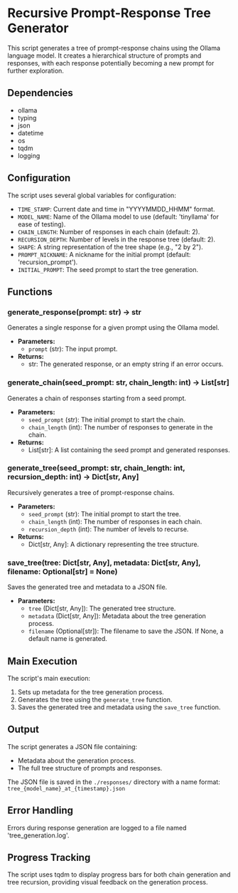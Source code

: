 # Recursive Prompt-Response Tree Generator

This script generates a tree of prompt-response chains using the Ollama language model. It creates a hierarchical structure of prompts and responses, with each response potentially becoming a new prompt for further exploration.

## Dependencies

- ollama
- typing
- json
- datetime
- os
- tqdm
- logging

## Configuration

The script uses several global variables for configuration:

- `TIME_STAMP`: Current date and time in "YYYYMMDD_HHMM" format.
- `MODEL_NAME`: Name of the Ollama model to use (default: 'tinyllama' for ease of testing).
- `CHAIN_LENGTH`: Number of responses in each chain (default: 2).
- `RECURSION_DEPTH`: Number of levels in the response tree (default: 2).
- `SHAPE`: A string representation of the tree shape (e.g., "2 by 2").
- `PROMPT_NICKNAME`: A nickname for the initial prompt (default: 'recursion_prompt').
- `INITIAL_PROMPT`: The seed prompt to start the tree generation.

## Functions

### generate_response(prompt: str) -> str

Generates a single response for a given prompt using the Ollama model.

- **Parameters:**
  - `prompt` (str): The input prompt.
- **Returns:**
  - str: The generated response, or an empty string if an error occurs.

### generate_chain(seed_prompt: str, chain_length: int) -> List[str]

Generates a chain of responses starting from a seed prompt.

- **Parameters:**
  - `seed_prompt` (str): The initial prompt to start the chain.
  - `chain_length` (int): The number of responses to generate in the chain.
- **Returns:**
  - List[str]: A list containing the seed prompt and generated responses.

### generate_tree(seed_prompt: str, chain_length: int, recursion_depth: int) -> Dict[str, Any]

Recursively generates a tree of prompt-response chains.

- **Parameters:**
  - `seed_prompt` (str): The initial prompt to start the tree.
  - `chain_length` (int): The number of responses in each chain.
  - `recursion_depth` (int): The number of levels to recurse.
- **Returns:**
  - Dict[str, Any]: A dictionary representing the tree structure.

### save_tree(tree: Dict[str, Any], metadata: Dict[str, Any], filename: Optional[str] = None)

Saves the generated tree and metadata to a JSON file.

- **Parameters:**
  - `tree` (Dict[str, Any]): The generated tree structure.
  - `metadata` (Dict[str, Any]): Metadata about the tree generation process.
  - `filename` (Optional[str]): The filename to save the JSON. If None, a default name is generated.

## Main Execution

The script's main execution:

1. Sets up metadata for the tree generation process.
2. Generates the tree using the `generate_tree` function.
3. Saves the generated tree and metadata using the `save_tree` function.

## Output

The script generates a JSON file containing:
- Metadata about the generation process.
- The full tree structure of prompts and responses.

The JSON file is saved in the `./responses/` directory with a name format:
`tree_{model_name}_at_{timestamp}.json`

## Error Handling

Errors during response generation are logged to a file named 'tree_generation.log'.

## Progress Tracking

The script uses tqdm to display progress bars for both chain generation and tree recursion, providing visual feedback on the generation process.